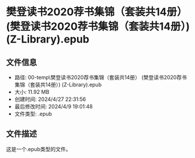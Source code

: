 ﻿# 樊登读书2020荐书集锦（套装共14册） (樊登读书2020荐书集锦（套装共14册）) (Z-Library).epub

## 文件信息
- 路径: 00-temp\樊登读书2020荐书集锦（套装共14册） (樊登读书2020荐书集锦（套装共14册）) (Z-Library).epub
- 大小: 11.92 MB
- 创建时间: 2024/4/27 22:31:56
- 最后修改时间: 2024/4/9 19:01:48
- 文件类型: .epub

## 文件描述
这是一个.epub类型的文件。

